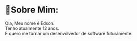 # 🤠Sobre Mim:

   Ola, Meu nome é Edson.<br>Tenho atualmente 12 anos.<br>E quero me tornar um desenvolvedor de software futuramente.
   


